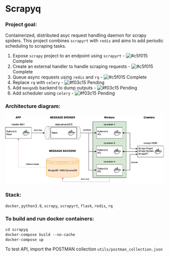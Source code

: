 # Scrapyq

### Project goal:

Containerized, distributed asyc request handling daemon for scrapy spiders. This project combines `scrapyrt` with `redis` and aims to add periodic scheduling to scraping tasks.

1. Expose `scrapy` project to an endpoint using `scrapyrt` - ![#c5f015](https://via.placeholder.com/15/c5f015/c5f015.png) Complete
2. Create an external handler to handle scraping requests - ![#c5f015](https://via.placeholder.com/15/c5f015/c5f015.png) Complete
3. Queue async requests using `redis` and `rq` - ![#c5f015](https://via.placeholder.com/15/c5f015/c5f015.png) Complete
4. Replace `rq` with `celery` - ![#f03c15](https://via.placeholder.com/15/f03c15/f03c15.png) Pending
5. Add `mongodb` backend to dump outputs - ![#f03c15](https://via.placeholder.com/15/f03c15/f03c15.png) Pending
6. Add scheduler using `celery` - ![#f03c15](https://via.placeholder.com/15/f03c15/f03c15.png) Pending

### Architecture diagram:
![plot](./utils/Architecture.png)

### Stack: 
`docker`, `python3.9`, `scrapy`, `scrapyrt`, `flask`, `redis`, `rq`


### To build and run docker containers:
```
cd scrapyq
docker-compose build --no-cache
docker-compose up
```

To test API, import the POSTMAN collection `utils/postman_collection.json`

